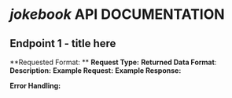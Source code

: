 # *jokebook* API DOCUMENTATION
## Endpoint 1 - title here
**Requested Format: **
**Request Type:**
**Returned Data Format**:
**Description:**
**Example Request:**
**Example Response:**

**Error Handling:**
